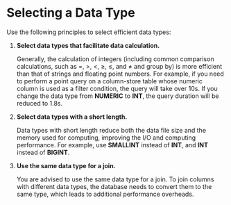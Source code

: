 # Selecting a Data Type<a name="EN-US_TOPIC_0245374556"></a>

Use the following principles to select efficient data types:

1.  **Select data types that facilitate data calculation.**

    Generally, the calculation of integers \(including common comparison calculations, such as =, \>, <, ≥, ≤, and ≠ and group by\) is more efficient than that of strings and floating point numbers. For example, if you need to perform a point query on a column-store table whose numeric column is used as a filter condition, the query will take over 10s. If you change the data type from  **NUMERIC**  to  **INT**, the query duration will be reduced to 1.8s.

2.  **Select data types with a short length.**

    Data types with short length reduce both the data file size and the memory used for computing, improving the I/O and computing performance. For example, use  **SMALLINT**  instead of  **INT**, and  **INT**  instead of  **BIGINT**.

3.  **Use the same data type for a join.**

    You are advised to use the same data type for a join. To join columns with different data types, the database needs to convert them to the same type, which leads to additional performance overheads.


